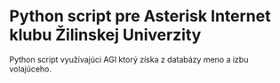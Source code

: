 # Python script pre Asterisk Internet klubu Žilinskej Univerzity

Python script využívajúci AGI ktorý získa z databázy meno a izbu volajúceho.